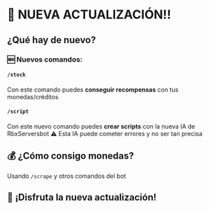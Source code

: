 # 🎉 **NUEVA ACTUALIZACIÓN!!**

## ¿Qué hay de nuevo?

### 🆕 Nuevos comandos:

#### `/stock` 
Con este comando puedes **conseguir recompensas** con tus monedas/créditos

#### `/script`
Con este nuevo comando puedes **crear scripts** con la nueva IA de RbxServersbot
⚠️ Esta IA puede cometer errores y no ser tan precisa

## 💰 ¿Cómo consigo monedas?

Usando `/scrape` y otros comandos del bot

## 🎊 ¡Disfruta la nueva actualización!
